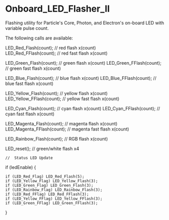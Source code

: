 # Onboard_LED_Flasher_II
Flashing utility for Particle's Core, Photon, and Electron's on-board LED with variable pulse count.

The following calls are available: 

LED_Red_Flash(count);  // red flash x(count)  
LED_Red_FFlash(count);  // red fast flash x(count)

LED_Green_Flash(count); // green flash x(count)
LED_Green_FFlash(count); // green fast flash x(count)

LED_Blue_Flash(count); // blue flash x(count)
LED_Blue_FFlash(count); // blue fast flash x(count)

LED_Yellow_Flash(count); // yellow flash x(count)
LED_Yellow_FFlash(count); // yellow fast flash x(count)

LED_Cyan_Flash(count); // cyan flash x(count)
LED_Cyan_FFlash(count); // cyan fast flash x(count)

LED_Magenta_Flash(count); // magenta flash x(count)
LED_Magenta_FFlash(count); // magenta fast flash x(count)

LED_Rainbow_Flash(count); // RGB flash x(count)

LED_reset();  // green/white flash x4

    //  Status LED Update  

 if (ledEnable)  {

    if (LED_Red_Flag) LED_Red_Flash(5);
    if (LED_Yellow_Flag) LED_Yellow_Flash(3);
    if (LED_Green_Flag) LED_Green_Flash(3);
    if (LED_Rainbow_Flag) LED_Rainbow_Flash(3);
    if (LED_Red_FFlag) LED_Red_FFlash(3);
    if (LED_Yellow_FFlag) LED_Yellow_FFlash(3);
    if (LED_Green_FFlag) LED_Green_FFlash(3);
}
